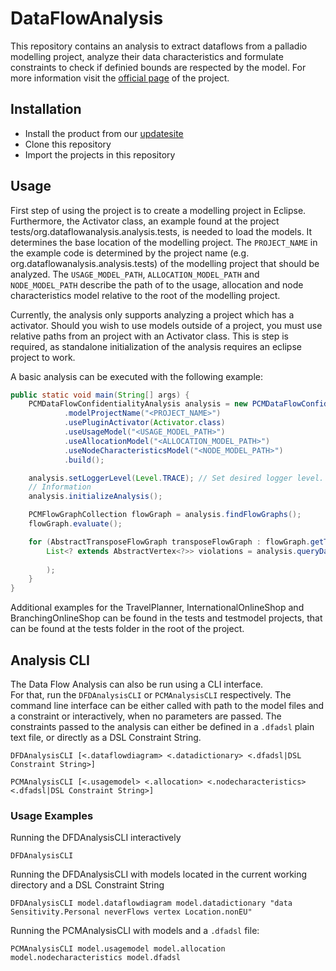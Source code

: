 # DataFlowAnalysis

This repository contains an analysis to extract dataflows from a palladio modelling project,
analyze their data characteristics and formulate constraints to check if definied bounds are respected by the model.
For more information visit the [official page](https://dataflowanalysis.org/) of the project.

## Installation

- Install the product from our [updatesite](https://updatesite.palladio-simulator.com/DataFlowAnalysis/product/nightly/) 
- Clone this repository
- Import the projects in this repository 

## Usage

First step of using the project is to create a modelling project in Eclipse.
Furthermore, the Activator class,
an example found at the project tests/org.dataflowanalysis.analysis.tests,
is needed to load the models.
It determines the base location of the modelling project.
The `PROJECT_NAME` in the example code is determined by the project name
(e.g. org.dataflowanalysis.analysis.tests) of the modelling project that should be analyzed.
The `USAGE_MODEL_PATH`, `ALLOCATION_MODEL_PATH` and `NODE_MODEL_PATH` describe the path of to the usage, allocation and node characteristics model relative to the root of the modelling project.

Currently, the analysis only supports analyzing a project which has a activator.
Should you wish to use models outside of a project, you must use relative paths from an project with an Activator class.
This is step is required, as standalone initialization of the analysis requires an eclipse project to work.

A basic analysis can be executed with the following example:

```java
public static void main(String[] args) {
    PCMDataFlowConfidentialityAnalysis analysis = new PCMDataFlowConfidentialityAnalysisBuilder().standalone()
            .modelProjectName("<PROJECT_NAME>")
            .usePluginActivator(Activator.class)
            .useUsageModel("<USAGE_MODEL_PATH>")
            .useAllocationModel("<ALLOCATION_MODEL_PATH>")
            .useNodeCharacteristicsModel("<NODE_MODEL_PATH>")
            .build();

    analysis.setLoggerLevel(Level.TRACE); // Set desired logger level. Level.TRACE provides additional propagation
    // Information
    analysis.initializeAnalysis();

    PCMFlowGraphCollection flowGraph = analysis.findFlowGraphs();
    flowGraph.evaluate();

    for (AbstractTransposeFlowGraph transposeFlowGraph : flowGraph.getTransposeFlowGraphs()) {
        List<? extends AbstractVertex<?>> violations = analysis.queryDataFlow(transposeFlowGraph, it -> false // Constraint goes here, return true, if
                                                                                                          // constraint is violated
        );
    }
}
```

Additional examples for the TravelPlanner, InternationalOnlineShop and BranchingOnlineShop can be found in the tests and testmodel projects, that can be found at the tests folder in the root of the project.

## Analysis CLI 
The Data Flow Analysis can also be run using a CLI interface.  
For that, run the `DFDAnalysisCLI` or `PCMAnalysisCLI` respectively. 
The command line interface can be either called with path to the model files and a constraint or interactively, when no parameters are passed. 
The constraints passed to the analysis can either be defined in a `.dfadsl` plain text file, or directly as a DSL Constraint String.

```
DFDAnalysisCLI [<.dataflowdiagram> <.datadictionary> <.dfadsl|DSL Constraint String>]
```

```
PCMAnalysisCLI [<.usagemodel> <.allocation> <.nodecharacteristics> <.dfadsl|DSL Constraint String>]
```

### Usage Examples 
Running the DFDAnalysisCLI interactively
```
DFDAnalysisCLI
```

Running the DFDAnalysisCLI with models located in the current working directory and a DSL Constraint String
```
DFDAnalysisCLI model.dataflowdiagram model.datadictionary "data Sensitivity.Personal neverFlows vertex Location.nonEU"
```

Running the PCMAnalysisCLI with models and a `.dfadsl` file: 
```
PCMAnalysisCLI model.usagemodel model.allocation model.nodecharacteristics model.dfadsl
```
